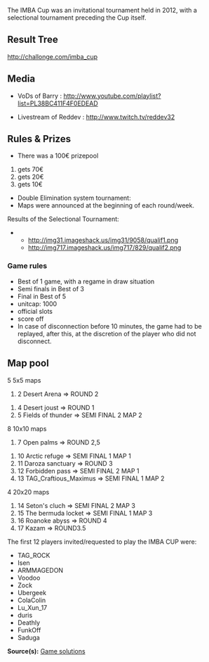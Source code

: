 The IMBA Cup was an invitational tournament held in 2012, with a
selectional tournament preceding the Cup itself.

## Result Tree

<http://challonge.com/imba_cup>

## Media

-   VoDs of Barry :
    <http://www.youtube.com/playlist?list=PL38BC411F4F0EDEAD>

<!-- -->

-   Livestream of Reddev : <http://www.twitch.tv/reddev32>

## Rules & Prizes

-   There was a 100€ prizepool

1.  gets 70€
2.  gets 20€
3.  gets 10€

-   Double Elimination system tournament:
-   Maps were announced at the beginning of each round/week.

Results of the Selectional Tournament:

-   -   <http://img31.imageshack.us/img31/9058/qualif1.png>
    -   <http://img717.imageshack.us/img717/829/qualif2.png>

### Game rules

-   Best of 1 game, with a regame in draw situation
-   Semi finals in Best of 3
-   Final in Best of 5
-   unitcap: 1000
-   official slots
-   score off
-   In case of disconnection before 10 minutes, the game had to be
    replayed, after this, at the discretion of the player who did not
    disconnect.

## Map pool

5 5x5 maps

1.  2 Desert Arena => ROUND 2

<!-- -->

1.  4 Desert joust => ROUND 1
2.  5 Fields of thunder => SEMI FINAL 2 MAP 2

8 10x10 maps

1.  7 Open palms => ROUND 2,5

<!-- -->

1.  10 Arctic refuge => SEMI FINAL 1 MAP 1
2.  11 Daroza sanctuary => ROUND 3
3.  12 Forbidden pass => SEMI FINAL 2 MAP 1
4.  13 TAG_Craftious_Maximus => SEMI FINAL 1 MAP 2

4 20x20 maps

1.  14 Seton's cluch => SEMI FINAL 2 MAP 3
2.  15 The bermuda locket => SEMI FINAL 1 MAP 3
3.  16 Roanoke abyss => ROUND 4
4.  17 Kazam => ROUND3.5

The first 12 players invited/requested to play the IMBA CUP were:

-   TAG_ROCK
-   Isen
-   ARMMAGEDON
-   Voodoo
-   Zock
-   Ubergeek
-   ColaColin
-   Lu_Xun_17
-   duris
-   Deathly
-   FunkOff
-   Saduga

**Source(s):** [Game solutions](http://www.downloadranking.com)